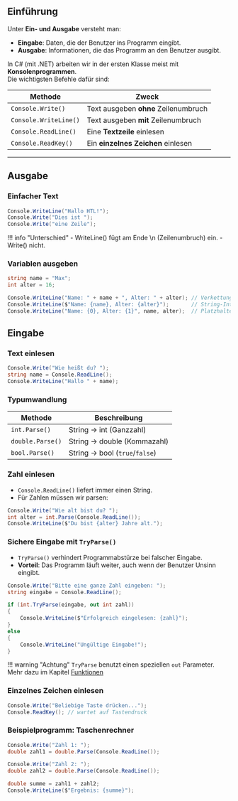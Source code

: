 ## Einführung

Unter **Ein- und Ausgabe** versteht man:
- **Eingabe**: Daten, die der Benutzer ins Programm eingibt.
- **Ausgabe**: Informationen, die das Programm an den Benutzer ausgibt.

In C# (mit .NET) arbeiten wir in der ersten Klasse meist mit **Konsolenprogrammen**.  
Die wichtigsten Befehle dafür sind:

| Methode                  | Zweck |
|--------------------------|-------|
| `Console.Write()`        | Text ausgeben **ohne** Zeilenumbruch |
| `Console.WriteLine()`    | Text ausgeben **mit** Zeilenumbruch |
| `Console.ReadLine()`     | Eine **Textzeile** einlesen |
| `Console.ReadKey()`      | Ein **einzelnes Zeichen** einlesen |

---

## Ausgabe

### Einfacher Text
```csharp
Console.WriteLine("Hallo HTL!");
Console.Write("Dies ist ");
Console.Write("eine Zeile");
```

!!! info "Unterschied"
    - WriteLine() fügt am Ende \n (Zeilenumbruch) ein.
    - Write() nicht.


### Variablen ausgeben
```csharp
string name = "Max";
int alter = 16;

Console.WriteLine("Name: " + name + ", Alter: " + alter); // Verkettung
Console.WriteLine($"Name: {name}, Alter: {alter}");       // String-Interpolation
Console.WriteLine("Name: {0}, Alter: {1}", name, alter);  // Platzhalter
```

## Eingabe

### Text einlesen

```csharp
Console.Write("Wie heißt du? ");
string name = Console.ReadLine();
Console.WriteLine("Hallo " + name);
```

### Typumwandlung

| Methode          | Beschreibung                   |
| ---------------- | ------------------------------ |
| `int.Parse()`    | String → int (Ganzzahl)        |
| `double.Parse()` | String → double (Kommazahl)    |
| `bool.Parse()`   | String → bool (`true`/`false`) |


### Zahl einlesen

- `Console.ReadLine()` liefert immer einen String.
- Für Zahlen müssen wir parsen:

```csharp
Console.Write("Wie alt bist du? ");
int alter = int.Parse(Console.ReadLine());
Console.WriteLine($"Du bist {alter} Jahre alt.");
```

### Sichere Eingabe mit `TryParse()`

- `TryParse()` verhindert Programmabstürze bei falscher Eingabe.
- **Vorteil**: Das Programm läuft weiter, auch wenn der Benutzer Unsinn eingibt.

```csharp
Console.Write("Bitte eine ganze Zahl eingeben: ");
string eingabe = Console.ReadLine();

if (int.TryParse(eingabe, out int zahl))
{
    Console.WriteLine($"Erfolgreich eingelesen: {zahl}");
}
else
{
    Console.WriteLine("Ungültige Eingabe!");
}
```

!!! warning "Achtung"
    `TryParse` benutzt einen speziellen `out` Parameter. Mehr dazu im Kapitel [Funktionen](./09_functions.md)

### Einzelnes Zeichen einlesen

```csharp
Console.Write("Beliebige Taste drücken...");
Console.ReadKey(); // wartet auf Tastendruck
```

### Beispielprogramm: Taschenrechner

```csharp
Console.Write("Zahl 1: ");
double zahl1 = double.Parse(Console.ReadLine());

Console.Write("Zahl 2: ");
double zahl2 = double.Parse(Console.ReadLine());

double summe = zahl1 + zahl2;
Console.WriteLine($"Ergebnis: {summe}");
```
